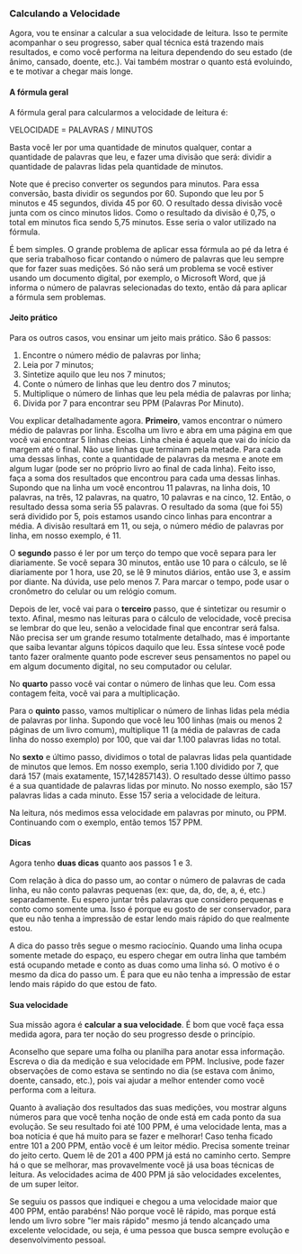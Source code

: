 ### Calculando a Velocidade

Agora, vou te ensinar a calcular a sua velocidade de leitura. Isso te permite acompanhar o seu progresso, saber qual técnica está trazendo mais resultados, e como você performa na leitura dependendo do seu estado (de ânimo, cansado, doente, etc.). Vai também mostrar o quanto está evoluindo, e te motivar a chegar mais longe.

#### A fórmula geral

A fórmula geral para calcularmos a velocidade de leitura é:

VELOCIDADE = PALAVRAS / MINUTOS

Basta você ler por uma quantidade de minutos qualquer, contar a quantidade de palavras que leu, e fazer uma divisão que será: dividir a quantidade de palavras lidas pela quantidade de minutos.

Note que é preciso converter os segundos para minutos. Para essa conversão, basta dividir os segundos por 60. Supondo que leu por 5 minutos e 45 segundos, divida 45 por 60. O resultado dessa divisão você junta com os cinco minutos lidos. Como o resultado da divisão é 0,75, o total em minutos fica sendo 5,75 minutos. Esse seria o valor utilizado na fórmula.

É bem simples. O grande problema de aplicar essa fórmula ao pé da letra é que seria trabalhoso ficar contando o número de palavras que leu sempre que for fazer suas medições. Só não será um problema se você estiver usando um documento digital, por exemplo, o Microsoft Word, que já informa o número de palavras selecionadas do texto, então dá para aplicar a fórmula sem problemas.

#### Jeito prático

Para os outros casos, vou ensinar um jeito mais prático. São 6 passos:

1. Encontre o número médio de palavras por linha;
2. Leia por 7 minutos;
3. Sintetize aquilo que leu nos 7 minutos;
4. Conte o número de linhas que leu dentro dos 7 minutos;
5. Multiplique o número de linhas que leu pela média de palavras por linha;
6. Divida por 7 para encontrar seu PPM (Palavras Por Minuto).

Vou explicar detalhadamente agora. **Primeiro**, vamos encontrar o número médio de palavras por linha. Escolha um livro e abra em uma página em que você vai encontrar 5 linhas cheias. Linha cheia é aquela que vai do início da margem até o final. Não use linhas que terminam pela metade. Para cada uma dessas linhas, conte a quantidade de palavras da mesma e anote em algum lugar (pode ser no próprio livro ao final de cada linha). Feito isso, faça a soma dos resultados que encontrou para cada uma dessas linhas. Supondo que na linha um você encontrou 11 palavras, na linha dois, 10 palavras, na três, 12 palavras, na quatro, 10 palavras e na cinco, 12. Então, o resultado dessa soma seria 55 palavras. O resultado da soma (que foi 55) será dividido por 5, pois estamos usando cinco linhas para encontrar a média. A divisão resultará em 11, ou seja, o número médio de palavras por linha, em nosso exemplo, é 11.

O **segundo** passo é ler por um terço do tempo que você separa para ler diariamente. Se você separa 30 minutos, então use 10 para o cálculo, se lê diariamente por 1 hora, use 20, se lê 9 minutos diários, então use 3, e assim por diante. Na dúvida, use pelo menos 7. Para marcar o tempo, pode usar o cronômetro do celular ou um relógio comum. 

Depois de ler, você vai para o **terceiro** passo, que é sintetizar ou resumir o texto. Afinal, mesmo nas leituras para o cálculo de velocidade, você precisa se lembrar do que leu, senão a velocidade final que encontrar será falsa. Não precisa ser um grande resumo totalmente detalhado, mas é importante que saiba levantar alguns tópicos daquilo que leu. Essa síntese você pode tanto fazer oralmente quanto pode escrever seus pensamentos no papel ou em algum documento digital, no seu computador ou celular.

No **quarto** passo você vai contar o número de linhas que leu. Com essa contagem feita, você vai para a multiplicação.

Para o **quinto** passo, vamos multiplicar o número de linhas lidas pela média de palavras por linha. Supondo que você leu 100 linhas (mais ou menos 2 páginas de um livro comum), multiplique 11 (a média de palavras de cada linha do nosso exemplo) por 100, que vai dar 1.100 palavras lidas no total.

No **sexto** e último passo, dividimos o total de palavras lidas pela quantidade de minutos que lemos. Em nosso exemplo, seria 1.100 dividido por 7, que dará 157 (mais exatamente, 157,142857143). O resultado desse último passo é a sua quantidade de palavras lidas por minuto. No nosso exemplo, são 157 palavras lidas a cada minuto. Esse 157 seria a velocidade de leitura.

Na leitura, nós medimos essa velocidade em palavras por minuto, ou PPM. Continuando com o exemplo, então temos 157 PPM.

#### Dicas

Agora tenho **duas dicas** quanto aos passos 1 e 3.

Com relação à dica do passo um, ao contar o número de palavras de cada linha, eu não conto palavras pequenas (ex: que, da, do, de, a, é, etc.) separadamente. Eu espero juntar três palavras que considero pequenas e conto como somente uma. Isso é porque eu gosto de ser conservador, para que eu não tenha a impressão de estar lendo mais rápido do que realmente estou.

A dica do passo três segue o mesmo raciocínio. Quando uma linha ocupa somente metade do espaço, eu espero chegar em outra linha que também está ocupando metade e conto as duas como uma linha só. O motivo é o mesmo da dica do passo um. É para que eu não tenha a impressão de estar lendo mais rápido do que estou de fato.

#### Sua velocidade

Sua missão agora é **calcular a sua velocidade**. É bom que você faça essa medida agora, para ter noção do seu progresso desde o princípio.

Aconselho que separe uma folha ou planilha para anotar essa informação. Escreva o dia da medição e sua velocidade em PPM. Inclusive, pode fazer observações de como estava se sentindo no dia (se estava com ânimo, doente, cansado, etc.), pois vai ajudar a melhor entender como você performa com a leitura.

Quanto à avaliação dos resultados das suas medições, vou mostrar alguns números para que você tenha noção de onde está em cada ponto da sua evolução. Se seu resultado foi até 100 PPM, é uma velocidade lenta, mas a boa notícia é que há muito para se fazer e melhorar! Caso tenha ficado entre 101 a 200 PPM, então você é um leitor médio. Precisa somente treinar do jeito certo. Quem lê de 201 a 400 PPM já está no caminho certo. Sempre há o que se melhorar, mas provavelmente você já usa boas técnicas de leitura. As velocidades acima de 400 PPM já são velocidades excelentes, de um super leitor. 

Se seguiu os passos que indiquei e chegou a uma velocidade maior que 400 PPM, então parabéns! Não porque você lê rápido, mas porque está lendo um livro sobre "ler mais rápido" mesmo já tendo alcançado uma excelente velocidade, ou seja, é uma pessoa que busca sempre evolução e desenvolvimento pessoal.
